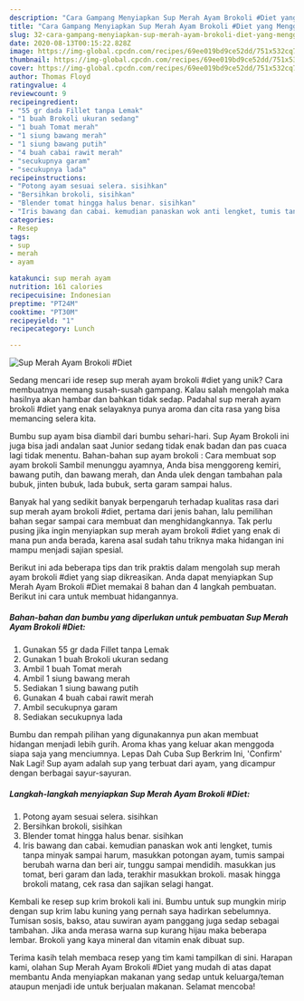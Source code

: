 ```yaml
---
description: "Cara Gampang Menyiapkan Sup Merah Ayam Brokoli #Diet yang Menggugah Selera"
title: "Cara Gampang Menyiapkan Sup Merah Ayam Brokoli #Diet yang Menggugah Selera"
slug: 32-cara-gampang-menyiapkan-sup-merah-ayam-brokoli-diet-yang-menggugah-selera
date: 2020-08-13T00:15:22.828Z
image: https://img-global.cpcdn.com/recipes/69ee019bd9ce52dd/751x532cq70/sup-merah-ayam-brokoli-diet-foto-resep-utama.jpg
thumbnail: https://img-global.cpcdn.com/recipes/69ee019bd9ce52dd/751x532cq70/sup-merah-ayam-brokoli-diet-foto-resep-utama.jpg
cover: https://img-global.cpcdn.com/recipes/69ee019bd9ce52dd/751x532cq70/sup-merah-ayam-brokoli-diet-foto-resep-utama.jpg
author: Thomas Floyd
ratingvalue: 4
reviewcount: 9
recipeingredient:
- "55 gr dada Fillet tanpa Lemak"
- "1 buah Brokoli ukuran sedang"
- "1 buah Tomat merah"
- "1 siung bawang merah"
- "1 siung bawang putih"
- "4 buah cabai rawit merah"
- "secukupnya garam"
- "secukupnya lada"
recipeinstructions:
- "Potong ayam sesuai selera. sisihkan"
- "Bersihkan brokoli, sisihkan"
- "Blender tomat hingga halus benar. sisihkan"
- "Iris bawang dan cabai. kemudian panaskan wok anti lengket, tumis tanpa minyak sampai harum, masukkan potongan ayam, tumis sampai berubah warna dan beri air, tunggu sampai mendidih. masukkan jus tomat, beri garam dan lada, terakhir masukkan brokoli. masak hingga brokoli matang, cek rasa dan sajikan selagi hangat."
categories:
- Resep
tags:
- sup
- merah
- ayam

katakunci: sup merah ayam 
nutrition: 161 calories
recipecuisine: Indonesian
preptime: "PT24M"
cooktime: "PT30M"
recipeyield: "1"
recipecategory: Lunch

---
```



![Sup Merah Ayam Brokoli #Diet](https://img-global.cpcdn.com/recipes/69ee019bd9ce52dd/751x532cq70/sup-merah-ayam-brokoli-diet-foto-resep-utama.jpg)

Sedang mencari ide resep sup merah ayam brokoli #diet yang unik? Cara membuatnya memang susah-susah gampang. Kalau salah mengolah maka hasilnya akan hambar dan bahkan tidak sedap. Padahal sup merah ayam brokoli #diet yang enak selayaknya punya aroma dan cita rasa yang bisa memancing selera kita.

Bumbu sup ayam bisa diambil dari bumbu sehari-hari. Sup Ayam Brokoli ini juga bisa jadi andalan saat Junior sedang tidak enak badan dan pas cuaca lagi tidak menentu. Bahan-bahan sup ayam brokoli : Cara membuat sop ayam brokoli Sambil menunggu ayamnya, Anda bisa menggoreng kemiri, bawang putih, dan bawang merah, dan Anda ulek dengan tambahan pala bubuk, jinten bubuk, lada bubuk, serta garam sampai halus.

Banyak hal yang sedikit banyak berpengaruh terhadap kualitas rasa dari sup merah ayam brokoli #diet, pertama dari jenis bahan, lalu pemilihan bahan segar sampai cara membuat dan menghidangkannya. Tak perlu pusing jika ingin menyiapkan sup merah ayam brokoli #diet yang enak di mana pun anda berada, karena asal sudah tahu triknya maka hidangan ini mampu menjadi sajian spesial.


Berikut ini ada beberapa tips dan trik praktis dalam mengolah sup merah ayam brokoli #diet yang siap dikreasikan. Anda dapat menyiapkan Sup Merah Ayam Brokoli #Diet memakai 8 bahan dan 4 langkah pembuatan. Berikut ini cara untuk membuat hidangannya.

<!--inarticleads1-->

##### Bahan-bahan dan bumbu yang diperlukan untuk pembuatan Sup Merah Ayam Brokoli #Diet:

1. Gunakan 55 gr dada Fillet tanpa Lemak
1. Gunakan 1 buah Brokoli ukuran sedang
1. Ambil 1 buah Tomat merah
1. Ambil 1 siung bawang merah
1. Sediakan 1 siung bawang putih
1. Gunakan 4 buah cabai rawit merah
1. Ambil secukupnya garam
1. Sediakan secukupnya lada


Bumbu dan rempah pilihan yang digunakannya pun akan membuat hidangan menjadi lebih gurih. Aroma khas yang keluar akan menggoda siapa saja yang menciumnya. Lepas Dah Cuba Sup Berkrim Ini, &#39;Confirm&#39; Nak Lagi! Sup ayam adalah sup yang terbuat dari ayam, yang dicampur dengan berbagai sayur-sayuran. 

<!--inarticleads2-->

##### Langkah-langkah menyiapkan Sup Merah Ayam Brokoli #Diet:

1. Potong ayam sesuai selera. sisihkan
1. Bersihkan brokoli, sisihkan
1. Blender tomat hingga halus benar. sisihkan
1. Iris bawang dan cabai. kemudian panaskan wok anti lengket, tumis tanpa minyak sampai harum, masukkan potongan ayam, tumis sampai berubah warna dan beri air, tunggu sampai mendidih. masukkan jus tomat, beri garam dan lada, terakhir masukkan brokoli. masak hingga brokoli matang, cek rasa dan sajikan selagi hangat.


Kembali ke resep sup krim brokoli kali ini. Bumbu untuk sup mungkin mirip dengan sup krim labu kuning yang pernah saya hadirkan sebelumnya. Tumisan sosis, bakso, atau suwiran ayam panggang juga sedap sebagai tambahan. Jika anda merasa warna sup kurang hijau maka beberapa lembar. Brokoli yang kaya mineral dan vitamin enak dibuat sup. 

Terima kasih telah membaca resep yang tim kami tampilkan di sini. Harapan kami, olahan Sup Merah Ayam Brokoli #Diet yang mudah di atas dapat membantu Anda menyiapkan makanan yang sedap untuk keluarga/teman ataupun menjadi ide untuk berjualan makanan. Selamat mencoba!
